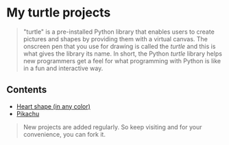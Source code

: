 # My turtle projects
> "turtle" is a pre-installed Python library that enables users to create pictures and shapes by providing them with a virtual canvas. The onscreen pen that you use for drawing is called the _turtle_ and this is what gives the library its name. In short, the Python *turtle* library helps new programmers get a feel for what programming with Python is like in a fun and interactive way.

## Contents

- [Heart shape (in any color)](https://github.com/nitin30kumar/turtle-projects/blob/main/heart/heart_in_any_color.py)
- [Pikachu](https://github.com/nitin30kumar/turtle-projects/blob/main/pikachu/pikachu-using-turtle.py)


> New projects are added regularly. So keep visiting and for your convenience, you can fork it.

